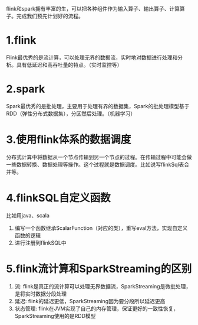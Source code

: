 flink和spark拥有丰富的生，可以把各种组件作为输入算子、输出算子、计算算子。完成我们预先计划好的流程。

# 1.flink

Flink最优秀的是流计算，可以处理无界的数据流，实时地对数据进行处理和分析。具有低延迟和高吞吐量的特点。（实时监控等）

# 2.spark

Spark最优秀的是批处理，主要用于处理有界的数据集，Spark的批处理模型基于RDD（弹性分布式数据集），分区然后处理。（机器学习）

# 3.使用flink体系的数据调度

分布式计算中将数据从一个节点传输到另一个节点的过程。在传输过程中可能会做一些数据转换、数据处理等操作。这个过程就是数据调度。比如说写flinkSql表合并等。

# 4.flinkSQL自定义函数

比如用java、scala

1. 编写一个函数继承ScalarFunction（对应的类），重写eval方法，实现自定义函数的逻辑
2. 进行注册到flinkSQL中

# 5.flink流计算和SparkStreaming的区别

1. 流: flink是真正的流计算可以处理无界数据流，SparkStreaming是微批处理，是将实时数据分段处理
2. 延迟: flink的延迟更低，SparkStreaming因为要分段所以延迟更高
3. 状态管理: flink在JVM实现了自己的内存管理，保证更好的一致性恢复，SparkStreaming使用的是RDD模型